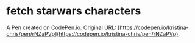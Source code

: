# fetch starwars characters

A Pen created on CodePen.io. Original URL: [https://codepen.io/kristina-chris/pen/rNZaPVp](https://codepen.io/kristina-chris/pen/rNZaPVp).


